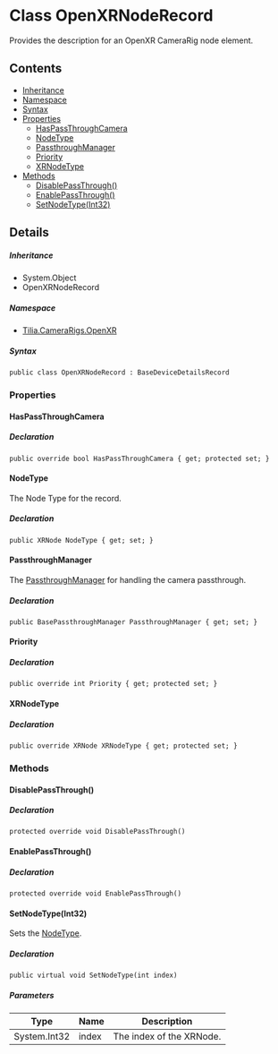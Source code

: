# Class OpenXRNodeRecord

Provides the description for an OpenXR CameraRig node element.

## Contents

* [Inheritance]
* [Namespace]
* [Syntax]
* [Properties]
  * [HasPassThroughCamera]
  * [NodeType]
  * [PassthroughManager]
  * [Priority]
  * [XRNodeType]
* [Methods]
  * [DisablePassThrough()]
  * [EnablePassThrough()]
  * [SetNodeType(Int32)]

## Details

##### Inheritance

* System.Object
* OpenXRNodeRecord

##### Namespace

* [Tilia.CameraRigs.OpenXR]

##### Syntax

```
public class OpenXRNodeRecord : BaseDeviceDetailsRecord
```

### Properties

#### HasPassThroughCamera

##### Declaration

```
public override bool HasPassThroughCamera { get; protected set; }
```

#### NodeType

The Node Type for the record.

##### Declaration

```
public XRNode NodeType { get; set; }
```

#### PassthroughManager

The [PassthroughManager] for handling the camera passthrough.

##### Declaration

```
public BasePassthroughManager PassthroughManager { get; set; }
```

#### Priority

##### Declaration

```
public override int Priority { get; protected set; }
```

#### XRNodeType

##### Declaration

```
public override XRNode XRNodeType { get; protected set; }
```

### Methods

#### DisablePassThrough()

##### Declaration

```
protected override void DisablePassThrough()
```

#### EnablePassThrough()

##### Declaration

```
protected override void EnablePassThrough()
```

#### SetNodeType(Int32)

Sets the [NodeType].

##### Declaration

```
public virtual void SetNodeType(int index)
```

##### Parameters

| Type | Name | Description |
| --- | --- | --- |
| System.Int32 | index | The index of the XRNode. |

[Tilia.CameraRigs.OpenXR]: README.md
[PassthroughManager]: OpenXRNodeRecord.md#PassthroughManager
[BasePassthroughManager]: BasePassthroughManager.md
[NodeType]: OpenXRNodeRecord.md#NodeType
[Inheritance]: #Inheritance
[Namespace]: #Namespace
[Syntax]: #Syntax
[Properties]: #Properties
[HasPassThroughCamera]: #HasPassThroughCamera
[NodeType]: #NodeType
[PassthroughManager]: #PassthroughManager
[Priority]: #Priority
[XRNodeType]: #XRNodeType
[Methods]: #Methods
[DisablePassThrough()]: #DisablePassThrough
[EnablePassThrough()]: #EnablePassThrough
[SetNodeType(Int32)]: #SetNodeTypeInt32

